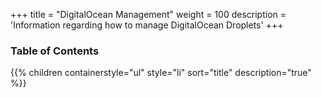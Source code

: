 +++
title = "DigitalOcean Management"
weight = 100
description = 'Information regarding how to manage DigitalOcean Droplets'
+++

### Table of Contents
{{% children containerstyle="ul" style="li" sort="title" description="true" %}}